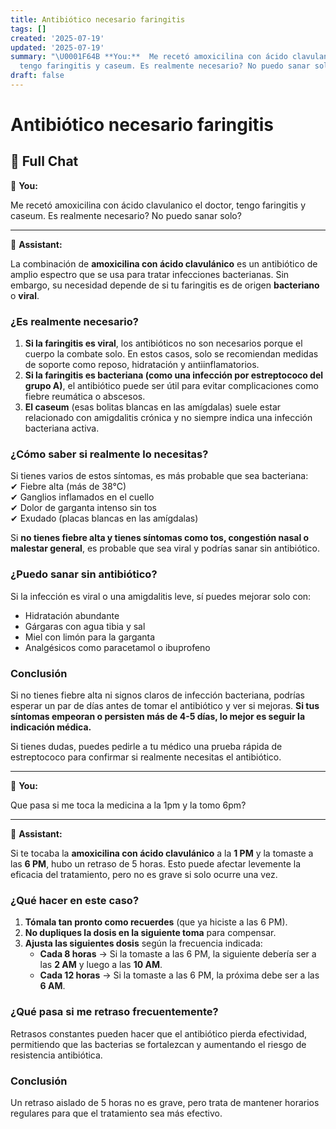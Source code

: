 ```yaml
---
title: Antibiótico necesario faringitis
tags: []
created: '2025-07-19'
updated: '2025-07-19'
summary: "\U0001F64B **You:**  Me recetó amoxicilina con ácido clavulanico el doctor,
  tengo faringitis y caseum. Es realmente necesario? No puedo sanar solo?"
draft: false
---
```


# Antibiótico necesario faringitis

## 🧠 Full Chat

🙋 **You:**

Me recetó amoxicilina con ácido clavulanico el doctor, tengo faringitis y caseum. Es realmente necesario? No puedo sanar solo?

---

🤖 **Assistant:**

La combinación de **amoxicilina con ácido clavulánico** es un antibiótico de amplio espectro que se usa para tratar infecciones bacterianas. Sin embargo, su necesidad depende de si tu faringitis es de origen **bacteriano** o **viral**.  

### **¿Es realmente necesario?**  
1. **Si la faringitis es viral**, los antibióticos no son necesarios porque el cuerpo la combate solo. En estos casos, solo se recomiendan medidas de soporte como reposo, hidratación y antiinflamatorios.  
2. **Si la faringitis es bacteriana (como una infección por estreptococo del grupo A)**, el antibiótico puede ser útil para evitar complicaciones como fiebre reumática o abscesos.  
3. **El caseum** (esas bolitas blancas en las amígdalas) suele estar relacionado con amigdalitis crónica y no siempre indica una infección bacteriana activa.  

### **¿Cómo saber si realmente lo necesitas?**  
Si tienes varios de estos síntomas, es más probable que sea bacteriana:  
✔ Fiebre alta (más de 38°C)  
✔ Ganglios inflamados en el cuello  
✔ Dolor de garganta intenso sin tos  
✔ Exudado (placas blancas en las amígdalas)  

Si **no tienes fiebre alta y tienes síntomas como tos, congestión nasal o malestar general**, es probable que sea viral y podrías sanar sin antibiótico.  

### **¿Puedo sanar sin antibiótico?**  
Si la infección es viral o una amigdalitis leve, sí puedes mejorar solo con:  
- Hidratación abundante  
- Gárgaras con agua tibia y sal  
- Miel con limón para la garganta  
- Analgésicos como paracetamol o ibuprofeno  

### **Conclusión**  
Si no tienes fiebre alta ni signos claros de infección bacteriana, podrías esperar un par de días antes de tomar el antibiótico y ver si mejoras. **Si tus síntomas empeoran o persisten más de 4-5 días, lo mejor es seguir la indicación médica.**  

Si tienes dudas, puedes pedirle a tu médico una prueba rápida de estreptococo para confirmar si realmente necesitas el antibiótico.

---

🙋 **You:**

Que pasa si me toca la medicina a la 1pm y la tomo 6pm?

---

🤖 **Assistant:**

Si te tocaba la **amoxicilina con ácido clavulánico** a la **1 PM** y la tomaste a las **6 PM**, hubo un retraso de 5 horas. Esto puede afectar levemente la eficacia del tratamiento, pero no es grave si solo ocurre una vez.  

### **¿Qué hacer en este caso?**  
1. **Tómala tan pronto como recuerdes** (que ya hiciste a las 6 PM).  
2. **No dupliques la dosis en la siguiente toma** para compensar.  
3. **Ajusta las siguientes dosis** según la frecuencia indicada:  
   - **Cada 8 horas** → Si la tomaste a las 6 PM, la siguiente debería ser a las **2 AM** y luego a las **10 AM**.  
   - **Cada 12 horas** → Si la tomaste a las 6 PM, la próxima debe ser a las **6 AM**.  

### **¿Qué pasa si me retraso frecuentemente?**  
Retrasos constantes pueden hacer que el antibiótico pierda efectividad, permitiendo que las bacterias se fortalezcan y aumentando el riesgo de resistencia antibiótica.  

### **Conclusión**  
Un retraso aislado de 5 horas no es grave, pero trata de mantener horarios regulares para que el tratamiento sea más efectivo.